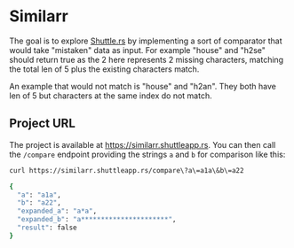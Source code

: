 # Similarr

The goal is to explore [Shuttle.rs](https://www.shuttle.rs/) by implementing a sort of comparator that would take "mistaken" data as input. For example "house" and "h2se" should return true as the 2 here represents
2 missing characters, matching the total len of 5 plus the existing characters match.

An example that would not match is "house" and "h2an". They both have len of 5 but characters at
 the same index do not match.

## Project URL

The project is available at https://similarr.shuttleapp.rs. 
You can then call the `/compare` endpoint providing the strings `a` and `b` for comparison like this:

```bash
curl https://similarr.shuttleapp.rs/compare\?a\=a1a\&b\=a22

{
  "a": "a1a",
  "b": "a22",
  "expanded_a": "a*a",
  "expanded_b": "a**********************",
  "result": false
}
```
